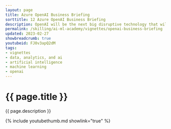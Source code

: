 ```yaml
---
layout: page
title: Azure OpenAI Business Briefing
sorttitle: 12 Azure OpenAI Business Briefing
description: OpenAI will be the next big disruptive technology that will transform worldwide businesses similar to the launch of web and mobile platforms.  We highly recommend watching this session to learn how you can use this technology for its intended purpose and maximize the business efficiency gains it plans to deliver, "Do More with Less".  After you watch this session, you will better understand what OpenAI is, canonical use cases, and a few adoption patterns from our rollout. This 15-minute business executive briefing will help you identify a use case for your enterprise and work with Microsoft to launch your solution.
permalink: /skilling/ai-ml-academy/vignettes/openai-business-briefing
updated: 2023-02-27
showbreadcrumb: true
youtubeid: FJ0v3apQ2dM
tags:
- vignettes
- data, analytics, and ai
- artificial intelligence
- machine learning
- openai
---
```


# {{ page.title }}

{{ page.description }}

{% include youtubethumb.md showlink="true" %}